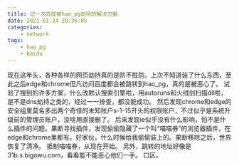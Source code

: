 ```yaml
---
title: 记一次百度被hao_pg劫持的解决方案
date: 2021-01-24 20:36:05
categories:
	- network
tags:
	- hao_pg
	- baidu
---
```


现在这年头，各种各样的网页劫持真的是防不胜防。上次不知道装了什么东西，至此之后edge和chrome但凡访问百度都会被跳转到hao_pg，真的是被恶心了。
试验了搜到的许多方案，什么改默认搜索引擎啦，用autoruns和火绒剑扫描dll啦，是不是dns劫持之类的，经过一一排查，都没能成功。
然后发现chrome和edge的安全组里莫名多出两个奇怪的未知账户s-1-15开头的权限账户，不过似乎是系统升级前的管理员账户，没啥用直接删了。
后来发现ie似乎没有什么影响，怕不是什么插件的问题。果断寻找插件，发现偷偷隐藏了一个叫“喵喵券”的浏览器插件，在edge和chrome里都有。好家伙，什么时候给我偷偷装上的。果断移除之后，世界恢复了清净。
抵制喵喵券，从现在开始。
另外，跳转的地址好像是31b.s.bigowu.com，看看能不能恶心他们一手。
口区。